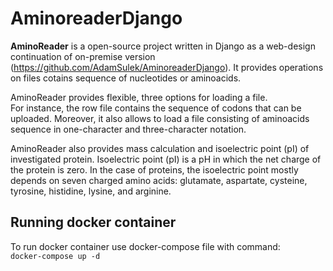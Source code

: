 # AminoreaderDjango

**AminoReader** is a open-source project written in Django as a web-design continuation of on-premise version (https://github.com/AdamSulek/AminoreaderDjango).
It provides operations on files cotains sequence of nucleotides or aminoacids.


AminoReader provides flexible, three options for loading a file.  
For instance, the row file contains the sequence of codons that can be uploaded. Moreover, it also allows to
load a file consisting of aminoacids sequence in one-character and three-character notation.

AminoReader also provides mass calculation and isoelectric point (pI) of investigated protein.
Isoelectric point (pI) is a pH in which the net charge of the protein is zero.
In the case of proteins, the isoelectric point mostly depends on seven charged amino acids:
glutamate, aspartate, cysteine, tyrosine, histidine, lysine, and arginine.


## Running docker container

To run docker container use docker-compose file  with command:  
`docker-compose up -d `
